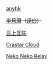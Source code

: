 [anyhk](https://anyhk.net/cart.php?gid=12)

~~[半月灣](https://pro.hmbcloud.com/)（[评价](https://hostloc.com/thread-958455-1-1.html)）~~

[云上互联](https://upyun.cc/)

[Crastar Cloud](https://www.crastar.com/)

[Neko Neko Relay](https://relay.nekoneko.cloud/)
